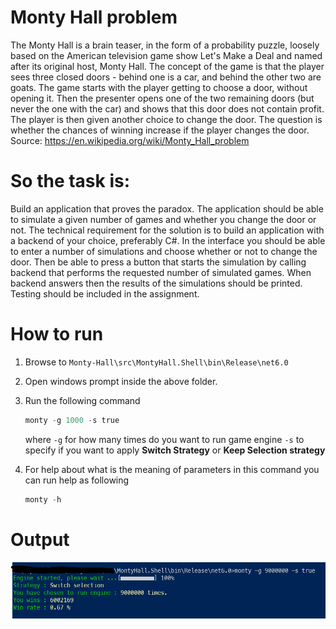 # Monty Hall problem
The Monty Hall is a brain teaser, in the form of a probability puzzle,
loosely based on the American television game show Let's Make a Deal
and named after its original host, Monty Hall.
The concept of the game is that the player sees three closed doors - behind
one is a car, and behind the other two are goats. The game starts with the
player getting to choose a door, without opening it. Then the presenter
opens one of the two remaining doors (but never the one with the car) and
shows that this door does not contain profit. The player is then given
another choice to change the door.
The question is whether the chances of winning increase if the player
changes the door.
Source: https://en.wikipedia.org/wiki/Monty_Hall_problem

# So the task is:

Build an application that proves the paradox. The application should be able to simulate a given number of games and
whether you change the door or not. The technical requirement for the solution is to build an application with a backend of
your choice, preferably C#. In the interface you should be able to enter a number of simulations and choose whether or not
to change the door. Then be able to press a button that starts the simulation by calling backend that performs the requested
number of simulated games. When backend answers then the results of the simulations should be printed. Testing should be
included in the assignment.

# How to run
1. Browse to `Monty-Hall\src\MontyHall.Shell\bin\Release\net6.0`
2. Open windows prompt inside the above folder.
3. Run the following command
    ```powershell
    monty -g 1000 -s true
    ```
    where `-g` for how many times do you want to run game engine
    `-s` to specify if you want to apply **Switch Strategy** or **Keep Selection strategy**

4. For help about what is the meaning of parameters in this command you can run help as following
    ```powershell
    monty -h
    ```
# Output
![](images/output.png)
